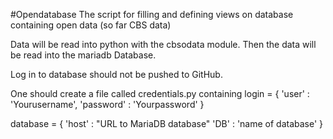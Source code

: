 #Opendatabase
The script for filling and defining views on database containing open data (so far CBS data)

Data will be read into python with the cbsodata module.
Then the data will be read into the mariadb Database.

Log in to database should not be pushed to GitHub.


One should create a file called credentials.py containing
login = {
    'user' : 'Yourusername',
    'password' : 'Yourpassword'
}

database = {
    'host' : "URL to MariaDB database"
    'DB' : 'name of database'
}



